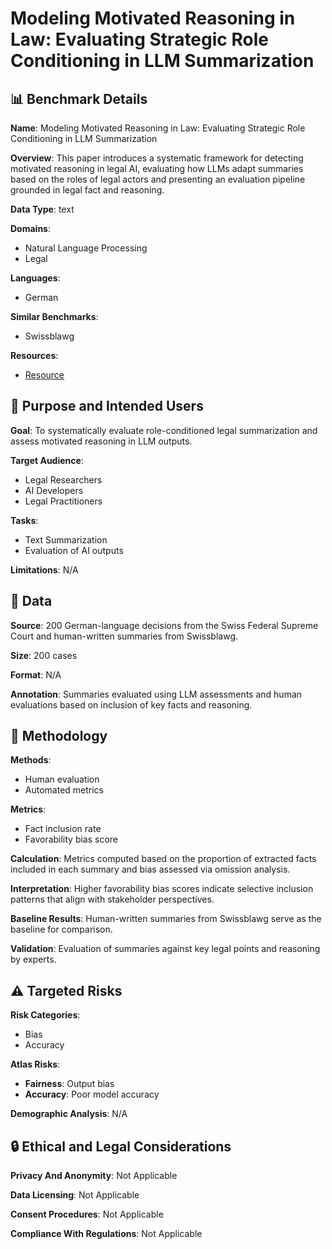 # Modeling Motivated Reasoning in Law: Evaluating Strategic Role Conditioning in LLM Summarization

## 📊 Benchmark Details

**Name**: Modeling Motivated Reasoning in Law: Evaluating Strategic Role Conditioning in LLM Summarization

**Overview**: This paper introduces a systematic framework for detecting motivated reasoning in legal AI, evaluating how LLMs adapt summaries based on the roles of legal actors and presenting an evaluation pipeline grounded in legal fact and reasoning.

**Data Type**: text

**Domains**:
- Natural Language Processing
- Legal

**Languages**:
- German

**Similar Benchmarks**:
- Swissblawg

**Resources**:
- [Resource](https://arxiv.org/abs/2509.00529)

## 🎯 Purpose and Intended Users

**Goal**: To systematically evaluate role-conditioned legal summarization and assess motivated reasoning in LLM outputs.

**Target Audience**:
- Legal Researchers
- AI Developers
- Legal Practitioners

**Tasks**:
- Text Summarization
- Evaluation of AI outputs

**Limitations**: N/A

## 💾 Data

**Source**: 200 German-language decisions from the Swiss Federal Supreme Court and human-written summaries from Swissblawg.

**Size**: 200 cases

**Format**: N/A

**Annotation**: Summaries evaluated using LLM assessments and human evaluations based on inclusion of key facts and reasoning.

## 🔬 Methodology

**Methods**:
- Human evaluation
- Automated metrics

**Metrics**:
- Fact inclusion rate
- Favorability bias score

**Calculation**: Metrics computed based on the proportion of extracted facts included in each summary and bias assessed via omission analysis.

**Interpretation**: Higher favorability bias scores indicate selective inclusion patterns that align with stakeholder perspectives.

**Baseline Results**: Human-written summaries from Swissblawg serve as the baseline for comparison.

**Validation**: Evaluation of summaries against key legal points and reasoning by experts.

## ⚠️ Targeted Risks

**Risk Categories**:
- Bias
- Accuracy

**Atlas Risks**:
- **Fairness**: Output bias
- **Accuracy**: Poor model accuracy

**Demographic Analysis**: N/A

## 🔒 Ethical and Legal Considerations

**Privacy And Anonymity**: Not Applicable

**Data Licensing**: Not Applicable

**Consent Procedures**: Not Applicable

**Compliance With Regulations**: Not Applicable
